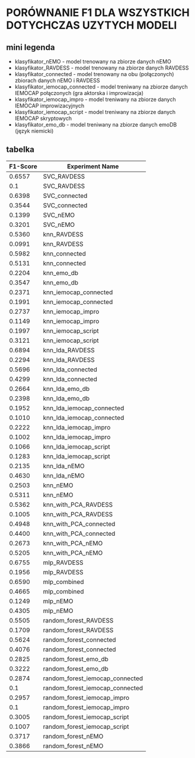 # PORÓWNANIE F1 DLA WSZYSTKICH DOTYCHCZAS UZYTYCH MODELI

## mini legenda
- klasyfikator_nEMO - model trenowany na zbiorze danych nEMO
- klasyfikator_RAVDESS - model trenowany na zbiorze danych RAVDESS
- klasyfikator_connected - model trenowany na obu (połączonych) zbiorach danych nEMO i RAVDESS
- klasyfikator_iemocap_connected - model treniwany na zbiorze danych IEMOCAP połączonych (gra aktorska i improwizacja)
- klasyfikator_iemocap_impro - model treniwany na zbiorze danych IEMOCAP improwizacyjnych
- klasyfikator_iemocap_script - model treniwany na zbiorze danych IEMOCAP skryptowych
- klasyfikator_emo_db - model treniwany na zbiorze danych emoDB (język niemicki)

## tabelka
| F1-Score | Experiment Name                 |
|----------|---------------------------------|
| 0.6557   | SVC_RAVDESS                     |
| 0.1      | SVC_RAVDESS                     |
| 0.6398   | SVC_connected                   |
| 0.3544   | SVC_connected                   |
| 0.1399   | SVC_nEMO                        |
| 0.3201   | SVC_nEMO                        |
| 0.5360   | knn_RAVDESS                     |
| 0.0991   | knn_RAVDESS                     |
| 0.5982   | knn_connected                   |
| 0.5131   | knn_connected                   |
| 0.2204   | knn_emo_db                      |
| 0.3547   | knn_emo_db                      |
| 0.2371   | knn_iemocap_connected           |
| 0.1991   | knn_iemocap_connected           |
| 0.2737   | knn_iemocap_impro               |
| 0.1149   | knn_iemocap_impro               |
| 0.1997   | knn_iemocap_script              |
| 0.3121   | knn_iemocap_script              |
| 0.6894   | knn_lda_RAVDESS                 |
| 0.2294   | knn_lda_RAVDESS                 |
| 0.5696   | knn_lda_connected               |
| 0.4299   | knn_lda_connected               |
| 0.2664   | knn_lda_emo_db                  |
| 0.2398   | knn_lda_emo_db                  |
| 0.1952   | knn_lda_iemocap_connected       |
| 0.1010   | knn_lda_iemocap_connected       |
| 0.2222   | knn_lda_iemocap_impro           |
| 0.1002   | knn_lda_iemocap_impro           |
| 0.1066   | knn_lda_iemocap_script          |
| 0.1283   | knn_lda_iemocap_script          |
| 0.2135   | knn_lda_nEMO                    |
| 0.4630   | knn_lda_nEMO                    |
| 0.2503   | knn_nEMO                        |
| 0.5311   | knn_nEMO                        |
| 0.5362   | knn_with_PCA_RAVDESS            |
| 0.1005   | knn_with_PCA_RAVDESS            |
| 0.4948   | knn_with_PCA_connected          |
| 0.4400   | knn_with_PCA_connected          |
| 0.2673   | knn_with_PCA_nEMO               |
| 0.5205   | knn_with_PCA_nEMO               |
| 0.6755   | mlp_RAVDESS                     |
| 0.1956   | mlp_RAVDESS                     |
| 0.6590   | mlp_combined                    |
| 0.4665   | mlp_combined                    |
| 0.1249   | mlp_nEMO                        |
| 0.4305   | mlp_nEMO                        |
| 0.5505   | random_forest_RAVDESS           |
| 0.1709   | random_forest_RAVDESS           |
| 0.5624   | random_forest_connected         |
| 0.4076   | random_forest_connected         |
| 0.2825   | random_forest_emo_db            |
| 0.3222   | random_forest_emo_db            |
| 0.2874   | random_forest_iemocap_connected |
| 0.1      | random_forest_iemocap_connected |
| 0.2957   | random_forest_iemocap_impro     |
| 0.1      | random_forest_iemocap_impro     |
| 0.3005   | random_forest_iemocap_script    |
| 0.1007   | random_forest_iemocap_script    |
| 0.3717   | random_forest_nEMO              |
| 0.3866   | random_forest_nEMO              |
